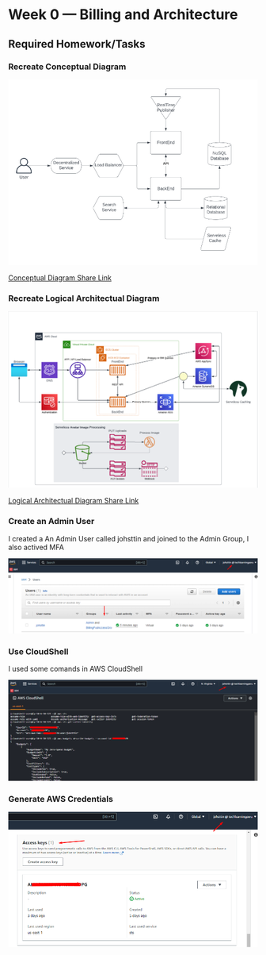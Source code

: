 # Week 0 — Billing and Architecture

## Required Homework/Tasks

### Recreate Conceptual Diagram

![Cruddur Conceptual Diagram](assets/ConceptualDiagram.png)

[Conceptual Diagram Share Link](https://lucid.app/lucidchart/6a6098a8-39e1-4084-a3e2-c0a25dd4ab0a/edit?viewport_loc=-216%2C-61%2C1363%2C1521%2C0_0&invitationId=inv_1a68c651-46e9-4b58-aca9-8b2b56acab02
)

### Recreate Logical Architectual Diagram

![Cruddur Logical Architectual Diagram](assets/LogicalDiagram.png)

[Logical Architectual Diagram Share Link](https://lucid.app/lucidchart/6cc4a218-117e-451c-b92c-df397c451418/edit?viewport_loc=-531%2C-91%2C1363%2C1521%2C0_0&invitationId=inv_2f96516e-e0a0-4de4-b963-90ac7c5238c1
)

### Create an Admin User

I created a An Admin User called johsttin and joined to the Admin Group, I also actived MFA

![IAM User](assets/IAMUser.png)

### Use CloudShell

I used some comands in AWS CloudShell

![CloudShell](assets/CloudShell.png)

### Generate AWS Credentials


![AWS Credentials](assets/Credentials.png)
